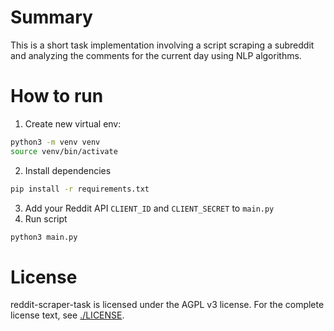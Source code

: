 # Summary

This is a short task implementation involving a script scraping a subreddit and analyzing the comments for the current
day using NLP algorithms.

# How to run

1. Create new virtual env:

```bash
python3 -m venv venv
source venv/bin/activate
```

2. Install dependencies

```bash
pip install -r requirements.txt
```

3. Add your Reddit API `CLIENT_ID` and `CLIENT_SECRET` to `main.py`
4. Run script

```bash
python3 main.py
```

# License

reddit-scraper-task is licensed under the AGPL v3 license. For the complete license text, see [./LICENSE](LICENSE).